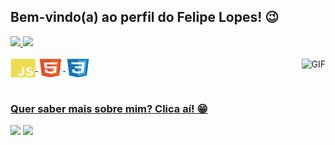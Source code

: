 ## Bem-vindo(a) ao perfil do Felipe Lopes! 😉

 <div>
   <a href="https://github.com/felipe-lopess">
   <img height="130em" src="https://github-readme-stats.vercel.app/api?username=felipe-lopess&show_icons=true&theme=radical&include_all_commits=true&count_private=true"/>
   <img height="130em" src="https://github-readme-stats.vercel.app/api/top-langs/?username=felipe-lopess&layout=compact&langs_count=6&theme=radical"/>
</div>
    
<div style="display: inline_block"><br>
  <img align="center" alt="Js" height="30" width="40" src="https://raw.githubusercontent.com/devicons/devicon/master/icons/javascript/javascript-plain.svg">
  <img align="center" alt="HTML" height="30" width="40" src="https://raw.githubusercontent.com/devicons/devicon/master/icons/html5/html5-original.svg">
  <img align="center" alt="CSS" height="30" width="40" src="https://raw.githubusercontent.com/devicons/devicon/master/icons/css3/css3-original.svg">
 <img align="right" alt="GIF" height="230em"  src="https://media.discordapp.net/attachments/1200197222990626878/1200232103879643216/WhatsApp_Video_2024-01-25_at_21.05.17.gif?ex=65c56e40&is=65b2f940&hm=9b3ccb4709e2f981448afab2f8f296ef9ac5cedf30b7d1ac52deef62303b0fb7&=&width=418&height=418">
</div>
 
<br>
 
### Quer saber mais sobre mim? Clica aí! 😁
 
<div> 
  <a href="https://www.instagram.com/lopezz_fe/" target="_blank"><img src="https://img.shields.io/badge/-Instagram-%23E4405F?style=for-the-badge&logo=instagram&logoColor=white" target="_blank"></a>
  <a href="https://www.linkedin.com/in/felipe-lopes-277282264/" target="_blank"><img src="https://img.shields.io/badge/-LinkedIn-%230077B5?style=for-the-badge&logo=linkedin&logoColor=white" target="_blank"></a>
</div>

